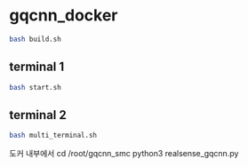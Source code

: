 # gqcnn_docker


```bash
bash build.sh
```

## terminal 1
```bash
bash start.sh
```
## terminal 2
```bash
bash multi_terminal.sh
```


도커 내부에서 
cd /root/gqcnn_smc 
python3 realsense_gqcnn.py
